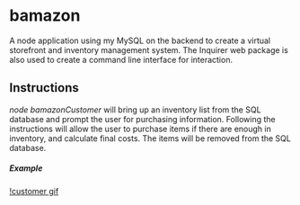# bamazon
A node application using my MySQL on the backend to create a virtual storefront and inventory management system.
The Inquirer web package is also used to create a command line interface for interaction.

## Instructions
*node bamazonCustomer* will bring up an inventory list from the SQL database and prompt the user for purchasing information. Following the instructions will allow the user to purchase items if there are enough in inventory, and calculate final costs. The items will be removed from the SQL database. 

##### Example
[!customer gif](./images/customer.gif)